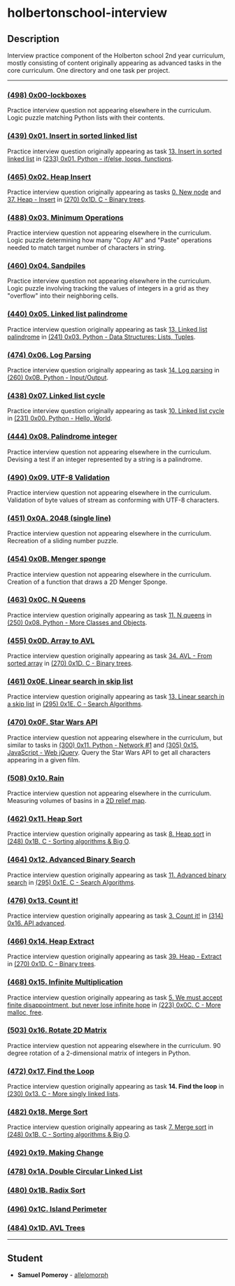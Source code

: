 # holbertonschool-interview

## Description
Interview practice component of the Holberton school 2nd year curriculum, mostly consisting of content originally appearing as advanced tasks in the core curriculum. One directory and one task per project.

---

### [(498) 0x00-lockboxes](./0x00-lockboxes/)
Practice interview question not appearing elsewhere in the curriculum. Logic puzzle matching Python lists with their contents.

### [(439) 0x01. Insert in sorted linked list](./0x01-insert_in_sorted_linked_list/)
Practice interview question originally appearing as task [13. Insert in sorted linked list](https://github.com/allelomorph/holbertonschool-higher_level_programming/blob/master/0x01-python-if_else_loops_functions/13-insert_number.c) in [(233) 0x01. Python - if/else, loops, functions](https://github.com/allelomorph/holbertonschool-higher_level_programming/tree/master/0x01-python-if_else_loops_functions).

### [(465) 0x02. Heap Insert](./0x02-heap_insert/)
Practice interview question originally appearing as tasks [0. New node](https://github.com/allelomorph/binary_trees/blob/master/0-binary_tree_node.c) and [37. Heap - Insert](https://github.com/allelomorph/binary_trees/blob/master/131-heap_insert.c) in [(270) 0x1D. C - Binary trees](https://github.com/allelomorph/binary_trees).

### [(488) 0x03. Minimum Operations](./0x03-minimum_operations/)
Practice interview question not appearing elsewhere in the curriculum. Logic puzzle determining how many "Copy All" and "Paste" operations needed to match target number of characters in string.

### [(460) 0x04. Sandpiles](./0x04-sandpiles/)
Practice interview question not appearing elsewhere in the curriculum. Logic puzzle involving tracking the values of integers in a grid as they "overflow" into their neighboring cells.

### [(440) 0x05. Linked list palindrome](./0x05-linked_list_palindrome/)
Practice interview question originally appearing as task [13. Linked list palindrome](https://github.com/allelomorph/holbertonschool-higher_level_programming/blob/master/0x03-python-data_structures/13-is_palindrome.c) in [(241) 0x03. Python - Data Structures: Lists, Tuples](https://github.com/allelomorph/holbertonschool-higher_level_programming/tree/master/0x03-python-data_structures).

### [(474) 0x06. Log Parsing](./0x06-log_parsing/)
Practice interview question originally appearing as task [14. Log parsing](https://github.com/allelomorph/holbertonschool-higher_level_programming/blob/master/0x0B-python-input_output/101-stats.py) in [(260) 0x0B. Python - Input/Output](https://github.com/allelomorph/holbertonschool-higher_level_programming/tree/master/0x0B-python-input_output).

### [(438) 0x07. Linked list cycle](./0x07-linked_list_cycle/)
Practice interview question originally appearing as task [10. Linked list cycle](https://github.com/allelomorph/holbertonschool-higher_level_programming/blob/master/0x00-python-hello_world/10-check_cycle.c) in [(231) 0x00. Python - Hello, World](https://github.com/allelomorph/holbertonschool-higher_level_programming/tree/master/0x00-python-hello_world).

### [(444) 0x08. Palindrome integer](./0x08-palindrome_integer/)
Practice interview question not appearing elsewhere in the curriculum. Devising a test if an integer represented by a string is a palindrome.

### [(490) 0x09. UTF-8 Validation](./0x09-utf8_validation/)
Practice interview question not appearing elsewhere in the curriculum. Validation of byte values of stream as conforming with UTF-8 characters.

### [(451) 0x0A. 2048 (single line)](./0x0A-slide_line/)
Practice interview question not appearing elsewhere in the curriculum. Recreation of a sliding number puzzle.

### [(454) 0x0B. Menger sponge](./0x0B-menger/)
Practice interview question not appearing elsewhere in the curriculum. Creation of a function that draws a 2D Menger Sponge.

### [(463) 0x0C. N Queens](./0x0C-nqueens/)
Practice interview question originally appearing as task [11. N queens](https://github.com/allelomorph/holbertonschool-higher_level_programming/blob/master/0x08-python-more_classes/101-nqueens.py) in [(250) 0x08. Python - More Classes and Objects](https://github.com/allelomorph/holbertonschool-higher_level_programming/tree/master/0x08-python-more_classes).

### [(455) 0x0D. Array to AVL](./0x0D-sorted_array_to_avl/)
Practice interview question originally appearing as task [34. AVL - From sorted array](https://github.com/allelomorph/binary_trees/blob/master/124-sorted_array_to_avl.c) in [(270) 0x1D. C - Binary trees](https://github.com/allelomorph/binary_trees).

### [(461) 0x0E. Linear search in skip list](./0x0E-linear_skip/)
Practice interview question originally appearing as task [13. Linear search in a skip list](https://github.com/allelomorph/holbertonschool-low_level_programming/blob/master/0x1E-search_algorithms/106-linear_skip.c) in [(295) 0x1E. C - Search Algorithms](https://github.com/allelomorph/holbertonschool-low_level_programming/tree/master/0x1E-search_algorithms).

### [(470) 0x0F. Star Wars API](./0x0F-starwars_api/)
Practice interview question not appearing elsewhere in the curriculum, but similar to tasks in [(300) 0x11. Python - Network #1](https://github.com/allelomorph/holbertonschool-higher_level_programming/tree/master/0x11-python-network_1) and [(305) 0x15. JavaScript - Web jQuery](https://github.com/allelomorph/holbertonschool-higher_level_programming/tree/master/0x15-javascript-web_jquery). Query the Star Wars API to get all characters appearing in a given film.

### [(508) 0x10. Rain](./0x10-rain/)
Practice interview question not appearing elsewhere in the curriculum. Measuring volumes of basins in a [2D relief map](https://www.geeksforgeeks.org/trapping-rain-water/).

### [(462) 0x11. Heap Sort](./0x11-heap_sort/)
Practice interview question originally appearing as task [8. Heap sort](https://github.com/allelomorph/sorting_algorithms/blob/master/104-heap_sort.c) in [(248) 0x1B. C - Sorting algorithms & Big O](https://github.com/allelomorph/sorting_algorithms).

### [(464) 0x12. Advanced Binary Search](./0x12-advanced_binary_search/)
Practice interview question originally appearing as task [11. Advanced binary search](https://github.com/allelomorph/holbertonschool-low_level_programming/blob/master/0x1E-search_algorithms/104-advanced_binary.c) in [(295) 0x1E. C - Search Algorithms](https://github.com/allelomorph/holbertonschool-low_level_programming/tree/master/0x1E-search_algorithms).

### [(476) 0x13. Count it!](./0x13-count_it/)
Practice interview question originally appearing as task [3. Count it!](https://github.com/allelomorph/holberton-system_engineering-devops/blob/master/0x16-api_advanced/100-count.py) in [(314) 0x16. API advanced](https://github.com/allelomorph/holberton-system_engineering-devops/tree/master/0x16-api_advanced).

### [(466) 0x14. Heap Extract](./0x14-heap_extract/)
Practice interview question originally appearing as task [39. Heap - Extract](https://github.com/allelomorph/binary_trees/blob/master/133-heap_extract.c) in [(270) 0x1D. C - Binary trees](https://github.com/allelomorph/binary_trees).

### [(468) 0x15. Infinite Multiplication](./0x15-infinite_multiplication/)
Practice interview question originally appearing as task [5. We must accept finite disappointment, but never lose infinite hope](https://github.com/allelomorph/holbertonschool-low_level_programming/blob/master/0x0C-more_malloc_free/101-mul.c) in [(223) 0x0C. C - More malloc, free](https://github.com/allelomorph/holbertonschool-low_level_programming/tree/master/0x0C-more_malloc_free).

### [(503) 0x16. Rotate 2D Matrix](./0x16-rotate_2d_matrix/)
Practice interview question not appearing elsewhere in the curriculum. 90 degree rotation of a 2-dimensional matrix of integers in Python.

### [(472) 0x17. Find the Loop](./0x17-find_the_loop/)
Practice interview question originally appearing as task **14. Find the loop** in [(230) 0x13. C - More singly linked lists](https://github.com/allelomorph/holbertonschool-low_level_programming/tree/master/0x13-more_singly_linked_lists).

### [(482) 0x18. Merge Sort](./0x18-merge_sort/)
Practice interview question originally appearing as task [7. Merge sort](https://github.com/allelomorph/sorting_algorithms/blob/master/103-merge_sort.c) in [(248) 0x1B. C - Sorting algorithms & Big O](https://github.com/allelomorph/sorting_algorithms/).

### [(492) 0x19. Making Change](./0x19-making_change/)

### [(478) 0x1A. Double Circular Linked List](./0x1A-double_circular_linked_list/)

### [(480) 0x1B. Radix Sort](./0x1B-radix_sort/)

### [(496) 0x1C. Island Perimeter](./0x1C-island_perimeter/)

### [(484) 0x1D. AVL Trees](./0x1D-avl_trees/)

---

## Student
* **Samuel Pomeroy** - [allelomorph](github.com/allelomorph)
